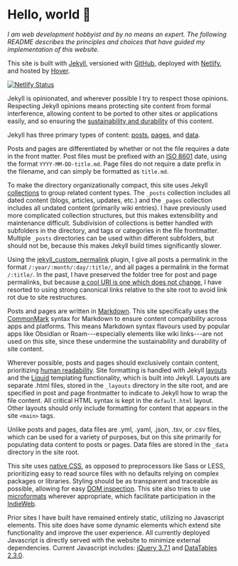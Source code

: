 # Hello, world 🌱

*I am web development hobbyist and by no means an expert. The following README describes the principles and choices that have guided my implementation of this website.*

This site is built with [Jekyll](https://jekyllrb.com/), versioned with [GitHub](https://github.com/), deployed with [Netlify](https://www.netlify.com/), and hosted by [Hover](https://www.hover.com/).

[![Netlify Status](https://api.netlify.com/api/v1/badges/005f5f0e-c50a-42c0-bc92-8b415ca15ba3/deploy-status)](https://app.netlify.com/sites/neon-stardust-12b34a/deploys)

Jekyll is opinionated, and wherever possible I try to respect those opinions. Respecting Jekyll opinions means protecting site content from formal interference, allowing content to be ported to other sites or applications easily, and so ensuring the [sustainability and durability](https://programminghistorian.org/en/lessons/sustainable-authorship-in-plain-text-using-pandoc-and-markdown) of this content.

Jekyll has three primary types of content: [posts](https://jekyllrb.com/docs/posts/), [pages](https://jekyllrb.com/docs/pages/), and [data](https://jekyllrb.com/docs/datafiles/).

Posts and pages are differentiated by whether or not the file requires a date in the front matter. Post files must be prefixed with an [ISO 8601](https://www.iso.org/iso-8601-date-and-time-format.html) date, using the format <code>YYYY-MM-DD-title.md</code>. Page files do not require a date prefix in the filename, and can simply be formatted as <code>title.md</code>.

To make the directory organizationally compact, this site uses Jekyll [collections](https://jekyllrb.com/docs/collections/) to group related content types. The <code>_posts</code> collection includes all dated content (blogs, articles, updates, etc.) and the <code>_pages</code> collection includes all undated content (primarily wiki entries). I have previously used more complicated collection structures, but this makes extensibility and maintenance difficult. Subdivision of collections is better handled with subfolders in the directory, and tags or categories in the file frontmatter. Multiple <code>_posts</code> directories can be used within different subfolders, but should not be, because this makes Jekyll build times significantly slower.

Using the [jekyll_custom_permalink](https://github.com/NiklasEi/jekyll_custom_permalink) plugin, I give all posts a permalink in the format <code>/:year/:month/:day/:title/</code>, and all pages a permalink in the format <code>/:title/</code>. In the past, I have preserved the folder tree for post and page permalinks, but because [a cool URI is one which does not change](https://www.w3.org/Provider/Style/URI.html), I have resorted to using strong canonical links relative to the site root to avoid link rot due to site restructures.

Posts and pages are written in [Markdown](https://daringfireball.net/projects/markdown/). This site specifically uses the [CommonMark](https://commonmark.org/) syntax for Markdown to ensure content compatibility across apps and platforms. This means Markdown syntax flavours used by popular apps like Obsidian or Roam---especially elements like wiki links---are not used on this site, since these undermine the sustainability and durability of site content.

Wherever possible, posts and pages should exclusively contain content, prioritizing [human readability](https://programminghistorian.org/en/lessons/sustainable-authorship-in-plain-text-using-pandoc-and-markdown). Site formatting is handled with Jekyll [layouts](https://jekyllrb.com/docs/layouts/) and the [Liquid](https://shopify.github.io/liquid/) templating functionality, which is built into Jekyll. Layouts are separate .html files, stored in the <code>_layouts</code> directory in the site root, and are specified in post and page frontmatter to indicate to Jekyll how to wrap the file content. All critical HTML syntax is kept in the <code>default.html</code> layout. Other layouts should only include formatting for content that appears in the site <code>&lt;main&gt;</code> tags.

Unlike posts and pages, data files are .yml, .yaml, .json, .tsv, or .csv files, which can be used for a variety of purposes, but on this site primarily for populating data content to posts or pages. Data files are stored in the <code>_data</code> directory in the site root.

This site uses [native CSS](https://medium.com/@karstenbiedermann/goodbye-sass-welcome-back-native-css-b3beb096d2b4), as opposed to preprocessors like Sass or LESS, prioritizing easy to read source files with no defaults relying on complex packages or libraries. Styling should be as transparent and traceable as possible, allowing for easy [DOM inspection](https://en.wikipedia.org/wiki/DOM_Inspector). This site also tries to use [microformats](https://microformats.org/wiki/about) wherever appropriate, which facilitate participation in the [IndieWeb](https://indieweb.org/).

Prior sites I have built have remained entirely static, utilizing no Javascript elements. This site does have some dynamic elements which extend site functionality and improve the user experience. All currently deployed Javascript is directly served with the website to minimize external dependencies. Current Javascript includes: [jQuery 3.7.1](https://jquery.com/) and [DataTables 2.3.0](https://datatables.net/).
